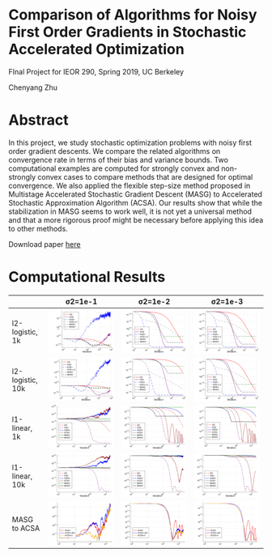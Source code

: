 # Comparison of Algorithms for Noisy First Order Gradients in Stochastic Accelerated Optimization

FInal Project for IEOR 290, Spring 2019, UC Berkeley

Chenyang Zhu

# Abstract
In this project, we study stochastic optimization problems with noisy first order gradient descents. We compare the related algorithms on convergence rate in terms of their bias and variance bounds. Two computational examples are computed for strongly convex and non-strongly convex cases to compare methods that are designed for optimal convergence. We also applied the flexible step-size method proposed in Multistage Accelerated Stochastic Gradient Descent (MASG) to Accelerated Stochastic Approximation Algorithm (ACSA). Our results show that while the stabilization in MASG seems to work well, it is not yet a universal method and that a more rigorous proof might be necessary before applying this idea to other methods.

Download paper [here]()

# Computational Results

|  | σ2=1e-1  | σ2=1e-2  |  σ2=1e-3 |
|---|---|---|---|
| l2-logistic, 1k | ![](https://github.com/chenyangzhu/noisy-gradients/raw/master/figures/1000_4.png)  | ![](https://github.com/chenyangzhu/noisy-gradients/raw/master/figures/1000_2.png) | ![](https://github.com/chenyangzhu/noisy-gradients/raw/master/figures/1000_3.png)|
| l2-logistic, 10k  | ![](https://github.com/chenyangzhu/noisy-gradients/raw/master/figures/10000_4.png)   |  ![](https://github.com/chenyangzhu/noisy-gradients/raw/master/figures/10000_2.png)  |  ![](https://github.com/chenyangzhu/noisy-gradients/raw/master/figures/1000_3.png)  |
| l1-linear, 1k  |  ![](https://github.com/chenyangzhu/noisy-gradients/raw/master/figures/non_sc_1000_4.png) |  ![](https://github.com/chenyangzhu/noisy-gradients/raw/master/figures/non_sc_1000_2.png) |![](https://github.com/chenyangzhu/noisy-gradients/raw/master/figures/non_sc_1000_3.png) |
| l1-linear, 10k  |  ![](https://github.com/chenyangzhu/noisy-gradients/raw/master/figures/non_sc_10000_4.png) |  ![](https://github.com/chenyangzhu/noisy-gradients/raw/master/figures/non_sc_10000_2.png) |![](https://github.com/chenyangzhu/noisy-gradients/raw/master/figures/non_sc_10000_3.png) |
| MASG to ACSA  |  ![](https://github.com/chenyangzhu/noisy-gradients/raw/master/figures/ACSA_new_4.png) | ![](https://github.com/chenyangzhu/noisy-gradients/raw/master/figures/ACSA_new_1.png)  | ![](https://github.com/chenyangzhu/noisy-gradients/raw/master/figures/ACSA_new_2.png)|
